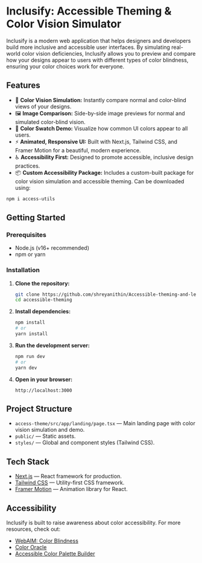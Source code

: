 # Inclusify: Accessible Theming & Color Vision Simulator

Inclusify is a modern web application that helps designers and developers build more inclusive and accessible user interfaces. By simulating real-world color vision deficiencies, Inclusify allows you to preview and compare how your designs appear to users with different types of color blindness, ensuring your color choices work for everyone.

## Features

- 🌈 **Color Vision Simulation:** Instantly compare normal and color-blind views of your designs.
- 🖼️ **Image Comparison:** Side-by-side image previews for normal and simulated color-blind vision.
- 🎨 **Color Swatch Demo:** Visualize how common UI colors appear to all users.
- ⚡ **Animated, Responsive UI:** Built with Next.js, Tailwind CSS, and Framer Motion for a beautiful, modern experience.
- ♿ **Accessibility First:** Designed to promote accessible, inclusive design practices.
- 📦 **Custom Accessibility Package:** Includes a custom-built package for color vision simulation and accessible theming.
Can be downloaded using:
```bash
npm i access-utils
``` 

## Getting Started

### Prerequisites

- Node.js (v16+ recommended)
- npm or yarn

### Installation

1. **Clone the repository:**
   ```bash
   git clone https://github.com/shreyanithin/Accessible-theming-and-learning.git
   cd accessible-theming
   ```

2. **Install dependencies:**
   ```bash
   npm install
   # or
   yarn install
   ```

3. **Run the development server:**
   ```bash
   npm run dev
   # or
   yarn dev
   ```

4. **Open in your browser:**
   ```
   http://localhost:3000
   ```

## Project Structure

- `access-theme/src/app/landing/page.tsx` — Main landing page with color vision simulation and demo.
- `public/` — Static assets.
- `styles/` — Global and component styles (Tailwind CSS).

## Tech Stack

- [Next.js](https://nextjs.org/) — React framework for production.
- [Tailwind CSS](https://tailwindcss.com/) — Utility-first CSS framework.
- [Framer Motion](https://www.framer.com/motion/) — Animation library for React.

## Accessibility

Inclusify is built to raise awareness about color accessibility. For more resources, check out:
- [WebAIM: Color Blindness](https://webaim.org/articles/visual/colorblind)
- [Color Oracle](https://colororacle.org/)
- [Accessible Color Palette Builder](https://toolness.github.io/accessible-color-matrix/)

